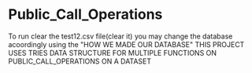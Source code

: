 # Public_Call_Operations
To run clear the test12.csv file(clear it)
you may change the database acoordingly using the "HOW WE MADE OUR DATABASE"
THIS PROJECT USES TRIES DATA STRUCTURE FOR MULTIPLE FUNCTIONS ON PUBLIC_CALL_OPERATIONS ON A DATASET 
